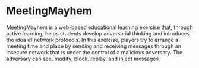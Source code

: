 # MeetingMayhem
MeetingMayhem is a web-based educational learning exercise that, through active learning, helps students develop adversarial thinking and introduces the idea of network protocols. In this exercise, players try to arrange a meeting time and place by sending and receiving messages through an insecure network that is under the control of a malicious adversary. The adversary can see, modify, block, replay, and inject messages.

